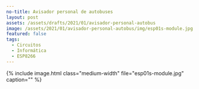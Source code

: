 ```yaml
---
no-title: Avisador personal de autobuses
layout: post
assets: /assets/drafts/2021/01/avisador-personal-autobus
image: /assets/2021/01/avisador-personal-autobus/img/esp01s-module.jpg
featured: false
tags:
  - Circuitos
  - Informática
  - ESP8266
---
```



{% include image.html class="medium-width" file="esp01s-module.jpg" caption="" %}







